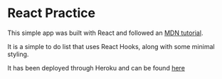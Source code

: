 # React Practice

This simple app was built with React and followed an [MDN tutorial](https://developer.mozilla.org/en-US/docs/Learn/Tools_and_testing/Client-side_JavaScript_frameworks/React_todo_list_beginning).

It is a simple to do list that uses React Hooks, along with some minimal styling.

It has been deployed through Heroku and can be found [here](https://link-url-here.org)

